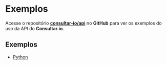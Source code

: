 # Exemplos

Acesse o repositório **[consultar-io/api](https://github.com/consultar-io/api)**
no **GitHub** para ver os exemplos do uso da API do **Consultar.io**.

## Exemplos

- [Python](./python.md)
